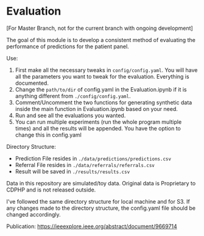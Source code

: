 # Evaluation

[For Master Branch, not for the current branch with ongoing development]

The goal of this module is to develop a consistent method of evaluating the performance of predictions for the patient panel.  

Use:
1. First make all the necessary tweaks in `config/config.yaml`. You will have all the parameters you want to tweak for the evaluation. Everything is documented.
2. Change the `path/to/dir` of config.yaml in the Evaluation.ipynb if it is anything different from `./config/config.yaml`.
3. Comment/Uncomment the two functions for generating synthetic data inside the main function in Evaluation.ipynb based on your need. 
4. Run and see all the evaluations you wanted. 
5. You can run multiple experiments (run the whole program multiple times) and all the results will be appended. You have the option to change this in config.yaml

Directory Structure:
 - Prediction File resides in `./data/predictions/predictions.csv`
 - Referral File resides in `./data/referrals/referrals.csv`
 - Result will be saved in `./results/results.csv`
 
Data in this repository are simulated/toy data. Original data is Proprietary to CDPHP and is not released outside. 

I've followed the same directory structure for local machine and for S3. If any changes made to the directory structure, the config.yaml file should be changed accordingly.

Publication: https://ieeexplore.ieee.org/abstract/document/9669714 
